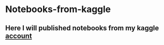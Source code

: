 # Notebooks-from-kaggle

## Here I will published notebooks from my kaggle [account](https://www.kaggle.com/sirfoch)
